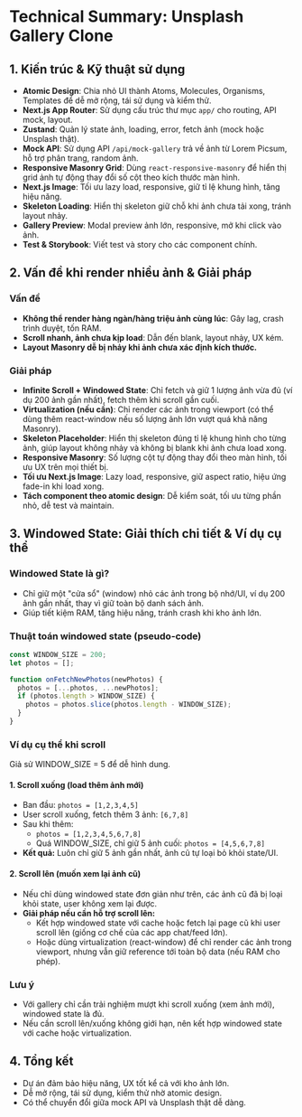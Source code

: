 # Technical Summary: Unsplash Gallery Clone

## 1. Kiến trúc & Kỹ thuật sử dụng

- **Atomic Design**: Chia nhỏ UI thành Atoms, Molecules, Organisms, Templates để dễ mở rộng, tái sử dụng và kiểm thử.
- **Next.js App Router**: Sử dụng cấu trúc thư mục `app/` cho routing, API mock, layout.
- **Zustand**: Quản lý state ảnh, loading, error, fetch ảnh (mock hoặc Unsplash thật).
- **Mock API**: Sử dụng API `/api/mock-gallery` trả về ảnh từ Lorem Picsum, hỗ trợ phân trang, random ảnh.
- **Responsive Masonry Grid**: Dùng `react-responsive-masonry` để hiển thị grid ảnh tự động thay đổi số cột theo kích thước màn hình.
- **Next.js Image**: Tối ưu lazy load, responsive, giữ tỉ lệ khung hình, tăng hiệu năng.
- **Skeleton Loading**: Hiển thị skeleton giữ chỗ khi ảnh chưa tải xong, tránh layout nhảy.
- **Gallery Preview**: Modal preview ảnh lớn, responsive, mở khi click vào ảnh.
- **Test & Storybook**: Viết test và story cho các component chính.

## 2. Vấn đề khi render nhiều ảnh & Giải pháp

### Vấn đề
- **Không thể render hàng ngàn/hàng triệu ảnh cùng lúc**: Gây lag, crash trình duyệt, tốn RAM.
- **Scroll nhanh, ảnh chưa kịp load**: Dẫn đến blank, layout nhảy, UX kém.
- **Layout Masonry dễ bị nhảy khi ảnh chưa xác định kích thước.**

### Giải pháp
- **Infinite Scroll + Windowed State**: Chỉ fetch và giữ 1 lượng ảnh vừa đủ (ví dụ 200 ảnh gần nhất), fetch thêm khi scroll gần cuối.
- **Virtualization (nếu cần)**: Chỉ render các ảnh trong viewport (có thể dùng thêm react-window nếu số lượng ảnh lớn vượt quá khả năng Masonry).
- **Skeleton Placeholder**: Hiển thị skeleton đúng tỉ lệ khung hình cho từng ảnh, giúp layout không nhảy và không bị blank khi ảnh chưa load xong.
- **Responsive Masonry**: Số lượng cột tự động thay đổi theo màn hình, tối ưu UX trên mọi thiết bị.
- **Tối ưu Next.js Image**: Lazy load, responsive, giữ aspect ratio, hiệu ứng fade-in khi load xong.
- **Tách component theo atomic design**: Dễ kiểm soát, tối ưu từng phần nhỏ, dễ test và maintain.

## 3. Windowed State: Giải thích chi tiết & Ví dụ cụ thể

### Windowed State là gì?
- Chỉ giữ một "cửa sổ" (window) nhỏ các ảnh trong bộ nhớ/UI, ví dụ 200 ảnh gần nhất, thay vì giữ toàn bộ danh sách ảnh.
- Giúp tiết kiệm RAM, tăng hiệu năng, tránh crash khi kho ảnh lớn.

### Thuật toán windowed state (pseudo-code)
```js
const WINDOW_SIZE = 200;
let photos = [];

function onFetchNewPhotos(newPhotos) {
  photos = [...photos, ...newPhotos];
  if (photos.length > WINDOW_SIZE) {
    photos = photos.slice(photos.length - WINDOW_SIZE);
  }
}
```

### Ví dụ cụ thể khi scroll

Giả sử WINDOW_SIZE = 5 để dễ hình dung.

#### 1. **Scroll xuống (load thêm ảnh mới)**
- Ban đầu: `photos = [1,2,3,4,5]`
- User scroll xuống, fetch thêm 3 ảnh: `[6,7,8]`
- Sau khi thêm:
  - `photos = [1,2,3,4,5,6,7,8]`
  - Quá WINDOW_SIZE, chỉ giữ 5 ảnh cuối: `photos = [4,5,6,7,8]`
- **Kết quả:** Luôn chỉ giữ 5 ảnh gần nhất, ảnh cũ tự loại bỏ khỏi state/UI.

#### 2. **Scroll lên (muốn xem lại ảnh cũ)**
- Nếu chỉ dùng windowed state đơn giản như trên, các ảnh cũ đã bị loại khỏi state, user không xem lại được.
- **Giải pháp nếu cần hỗ trợ scroll lên:**
  - Kết hợp windowed state với cache hoặc fetch lại page cũ khi user scroll lên (giống cơ chế của các app chat/feed lớn).
  - Hoặc dùng virtualization (react-window) để chỉ render các ảnh trong viewport, nhưng vẫn giữ reference tới toàn bộ data (nếu RAM cho phép).

### Lưu ý
- Với gallery chỉ cần trải nghiệm mượt khi scroll xuống (xem ảnh mới), windowed state là đủ.
- Nếu cần scroll lên/xuống không giới hạn, nên kết hợp windowed state với cache hoặc virtualization.

## 4. Tổng kết
- Dự án đảm bảo hiệu năng, UX tốt kể cả với kho ảnh lớn.
- Dễ mở rộng, tái sử dụng, kiểm thử nhờ atomic design.
- Có thể chuyển đổi giữa mock API và Unsplash thật dễ dàng. 